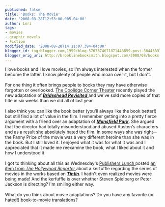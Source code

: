 ```yaml
---
published: false
title: 'Books: The Movie'
date: '2008-08-28T12:53:00.005-04:00'
author: Lori
tags:
- movies
- graphic novels
- Fiction
modified_date: '2008-08-28T14:11:07.394-04:00'
blogger_id: tag:blogger.com,1999:blog-5767374071871443859.post-3644583148517295603
blogger_orig_url: http://brooklinebooksmith.blogspot.com/2008/08/books-movie.html
---
```


I love books and I love movies, so I'm always interested when the former become the latter. I know plenty of people who moan over it, but I don't.<br /><br />For one thing it often brings people to books they may have otherwise forgotten or overlooked. <a href="http://www.coolidge.org/">The Coolidge Corner Theater</a> recently played the new adaptation of <a href="http://brookline.booksense.com/NASApp/store/Product?s=showproduct&amp;isbn=9780316042994"><strong><em>Brideshead Revisited</em></strong> </a>and we've sold more copies of that title in six weeks than we did all of last year.<br /><br />I also think you can like the book better (you'll always like the book better!) but still find a lot of value in the film. I remember getting into a pretty fierce argument with a friend over an adaptation of <strong><em><a href="http://brookline.booksense.com/NASApp/store/Product?s=showproduct&amp;isbn=9780307386885">Mansfield Park</a></em></strong>. She argued that the director had totally misunderstood and abused Austen's characters and as a result she absolutely hated the film. In some ways she was right--the Fanny Price of the movie was a very different heroine than she was in the book. But I still loved it. I enjoyed what it was for what it was and I appreciated that it made me reexamine the book, what I liked about it and how I understood it.<br /><br />I got to thinking about all this as Wednesday's <a href="http://www.publishersmarketplace.com/lunch/subscribe.html">Publishers Lunch </a>posted <a href="http://www.hollywoodreporter.com/hr/content_display/film/news/e3icaabfeb875c91a9ea2aa8044d64695df?imw=Y">an item from <em>The Hollywood Reporter</em> </a>about a kerfuffle regarding the series of movies in the works based on <strong><em><a href="http://brookline.booksense.com/NASApp/store/Product?s=showproduct&amp;isbn=9780316358323">Tintin</a></em></strong>. I hadn't even realized movies were being made! And the kerfuffle is over whether Steven Spielberg or Peter Jackson is directing? I'm smiling either way.<br /><br />What do you think about movie adaptations? Do you have any favorite (or hated!) book-to-movie translations?